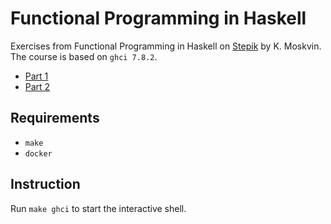 # Functional Programming in Haskell

Exercises from Functional Programming in Haskell on [Stepik](https://stepik.org) by K. Moskvin.
The course is based on `ghci 7.8.2`.
* [Part 1](https://stepik.org/course/75)
* [Part 2](https://stepik.org/course/693)

## Requirements
* `make`
* `docker`

## Instruction
Run `make ghci` to start the interactive shell.

